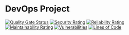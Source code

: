 # DevOps Project
[![Quality Gate Status](https://sonarcloud.io/api/project_badges/measure?project=2020HS-DevOps-Group3_DevOps-Project&metric=alert_status)](https://sonarcloud.io/summary/new_code?id=2020HS-DevOps-Group3_DevOps-Project)  [![Security Rating](https://sonarcloud.io/api/project_badges/measure?project=2020HS-DevOps-Group3_DevOps-Project&metric=security_rating)](https://sonarcloud.io/summary/new_code?id=2020HS-DevOps-Group3_DevOps-Project) [![Reliability Rating](https://sonarcloud.io/api/project_badges/measure?project=2020HS-DevOps-Group3_DevOps-Project&metric=reliability_rating)](https://sonarcloud.io/summary/new_code?id=2020HS-DevOps-Group3_DevOps-Project)  [![Maintainability Rating](https://sonarcloud.io/api/project_badges/measure?project=2020HS-DevOps-Group3_DevOps-Project&metric=sqale_rating)](https://sonarcloud.io/summary/new_code?id=2020HS-DevOps-Group3_DevOps-Project)  [![Vulnerabilities](https://sonarcloud.io/api/project_badges/measure?project=2020HS-DevOps-Group3_DevOps-Project&metric=vulnerabilities)](https://sonarcloud.io/summary/new_code?id=2020HS-DevOps-Group3_DevOps-Project) [![Lines of Code](https://sonarcloud.io/api/project_badges/measure?project=2020HS-DevOps-Group3_DevOps-Project&metric=ncloc)](https://sonarcloud.io/summary/new_code?id=2020HS-DevOps-Group3_DevOps-Project)
